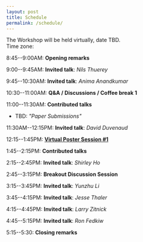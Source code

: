 ```yaml
---
layout: post
title: Schedule
permalink: /schedule/
---
```


The Workshop will be held virtually, date TBD.<br>
Time zone:

8:45--9:00AM: **Opening remarks**

9:00--9:45AM: **Invited talk**: *Nils Thuerey*

9:45--10:30AM: **Invited talk**: *Anima Anandkumar*

10:30--11:00AM: **Q&A / Discussions / Coffee break 1**

11:00--11:30AM: **Contributed talks**
* TBD: _"Paper Submissions"_

11:30AM--12:15PM: **Invited talk**: *David Duvenaud*

12:15--1:45PM: [**Virtual Poster Session #1**](/papers)

1:45--2:15PM: **Contributed talks**

2:15--2:45PM: **Invited talk**: *Shirley Ho* 

2:45--3:15PM: **Breakout Discussion Session**

3:15--3:45PM: **Invited talk**: *Yunzhu Li* 

3:45--4:15PM: **Invited talk**: *Jesse Thaler* 

4:15--4:45PM: **Invited talk**: *Larry Zitnick* 

4:45--5:15PM: **Invited talk**: *Ron Fedkiw* 

5:15--5:30: **Closing remarks**
